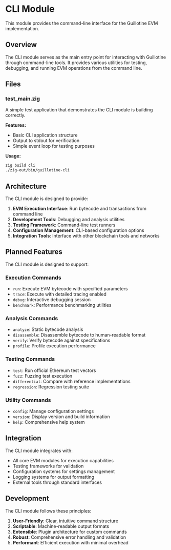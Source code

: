# CLI Module

This module provides the command-line interface for the Guillotine EVM implementation.

## Overview

The CLI module serves as the main entry point for interacting with Guillotine through command-line tools. It provides various utilities for testing, debugging, and running EVM operations from the command line.

## Files

### test_main.zig

A simple test application that demonstrates the CLI module is building correctly.

**Features:**
- Basic CLI application structure
- Output to stdout for verification
- Simple event loop for testing purposes

**Usage:**
```bash
zig build cli
./zig-out/bin/guillotine-cli
```

## Architecture

The CLI module is designed to provide:

1. **EVM Execution Interface**: Run bytecode and transactions from command line
2. **Development Tools**: Debugging and analysis utilities
3. **Testing Framework**: Command-line test runners
4. **Configuration Management**: CLI-based configuration options
5. **Integration Tools**: Interface with other blockchain tools and networks

## Planned Features

The CLI module is designed to support:

### Execution Commands
- `run`: Execute EVM bytecode with specified parameters
- `trace`: Execute with detailed tracing enabled
- `debug`: Interactive debugging session
- `benchmark`: Performance benchmarking utilities

### Analysis Commands
- `analyze`: Static bytecode analysis
- `disassemble`: Disassemble bytecode to human-readable format
- `verify`: Verify bytecode against specifications
- `profile`: Profile execution performance

### Testing Commands
- `test`: Run official Ethereum test vectors
- `fuzz`: Fuzzing test execution
- `differential`: Compare with reference implementations
- `regression`: Regression testing suite

### Utility Commands
- `config`: Manage configuration settings
- `version`: Display version and build information
- `help`: Comprehensive help system

## Integration

The CLI module integrates with:
- All core EVM modules for execution capabilities
- Testing frameworks for validation
- Configuration systems for settings management
- Logging systems for output formatting
- External tools through standard interfaces

## Development

The CLI module follows these principles:

1. **User-Friendly**: Clear, intuitive command structure
2. **Scriptable**: Machine-readable output formats
3. **Extensible**: Plugin architecture for custom commands
4. **Robust**: Comprehensive error handling and validation
5. **Performant**: Efficient execution with minimal overhead